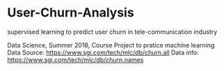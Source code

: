 # User-Churn-Analysis
supervised learning to predict user churn in tele-communication industry

Data Science, Summer 2018, Course Project to pratice machine learning
Data Source: https://www.sgi.com/tech/mlc/db/churn.all 
Data info: https://www.sgi.com/tech/mlc/db/churn.names 
